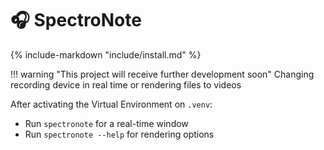 # 🎧 SpectroNote

{% include-markdown "include/install.md" %}

!!! warning "This project will receive further development soon"
    Changing recording device in real time or rendering files to videos

After activating the Virtual Environment on `.venv`:

- Run `spectronote` for a real-time window
- Run `spectronote --help` for rendering options
